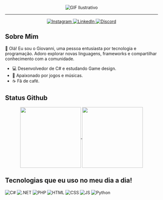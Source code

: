 <p align="center">
  <img src="https://image.myanimelist.net/ui/BQM6jEZ-UJLgGUuvrNkYUOKj3qcK3KbOTHb8czSL8JduZH07zQ4hUnq5-ThKBsw39mXFi2t35OkUotL7cOkHAw" alt="GIF Ilustrativo">
</p>
<hr>

<div align="center">
    <a href="https://www.instagram.com/gio_stefii/">
        <img src="https://img.shields.io/badge/Instagram-E4405F?style=for-the-badge&logo=instagram&logoColor=white" alt="Instagram">
    </a>
    <a href="https://www.linkedin.com/in/giovanni-stefani-a5b027267/">
        <img src="https://img.shields.io/badge/LinkedIn-0077B5?style=for-the-badge&logo=linkedin&logoColor=white" alt="LinkedIn">
    </a>
 <a href="discordapp.com/users/901597178659733504">
        <img src="https://img.shields.io/badge/Discord-7289DA?style=for-the-badge&logo=discord&logoColor=white" alt="Discord">
    </a>
</div>

## Sobre Mim

👋 Olá! Eu sou o Giovanni, uma pessoa entusiasta por tecnologia e programação. Adoro explorar novas linguagens, frameworks e compartilhar conhecimento com a comunidade. 

- 💻 Desenvolvedor de C# e estudando Game design.
- 🎨 Apaixonado por jogos e músicas.
- ☕ Fã de café.

## Status Github

<div align="center">
    <a href="https://github.com/anuraghazra/github-readme-stats">
        <img height=200 align="center" src="https://github-readme-stats.vercel.app/api?username=KappyStefani&theme=tokyonight" />
    </a>
    <a href="https://github.com/anuraghazra/convoychat">
        <img height=200 align="center" src="https://github-readme-stats.vercel.app/api/top-langs?username=KappyStefani&layout=compact&langs_count=8&card_width=320&theme=tokyonight" />
    </a>
</div>


 ## Tecnologias que eu uso no meu dia a dia! 
<div align="center" style="display: inline-block;">
    <img align="center" alt="C#" src="https://img.shields.io/badge/C%23-239120?style=for-the-badge&logo=c-sharp&logoColor=white">
    <img align="center" alt=".NET" src="https://img.shields.io/badge/.NET-5C2D91?style=for-the-badge&logo=.net&logoColor=white">
    <img align="center" alt="PHP" src="https://img.shields.io/badge/PHP-777BB4?style=for-the-badge&logo=php&logoColor=white">
    <img align="center" alt="HTML" src="https://img.shields.io/badge/HTML-239120?style=for-the-badge&logo=html5&logoColor=white">
    <img align="center" alt="CSS" src="https://img.shields.io/badge/CSS-239120?&style=for-the-badge&logo=css3&logoColor=white">
    <img align="center" alt="JS" src="https://img.shields.io/badge/JavaScript-F7DF1E?style=for-the-badge&logo=javascript&logoColor=black">
    <img align="center" alt="Python" src="https://img.shields.io/badge/Python-14354C?style=for-the-badge&logo=python&logoColor=white">
</div>


